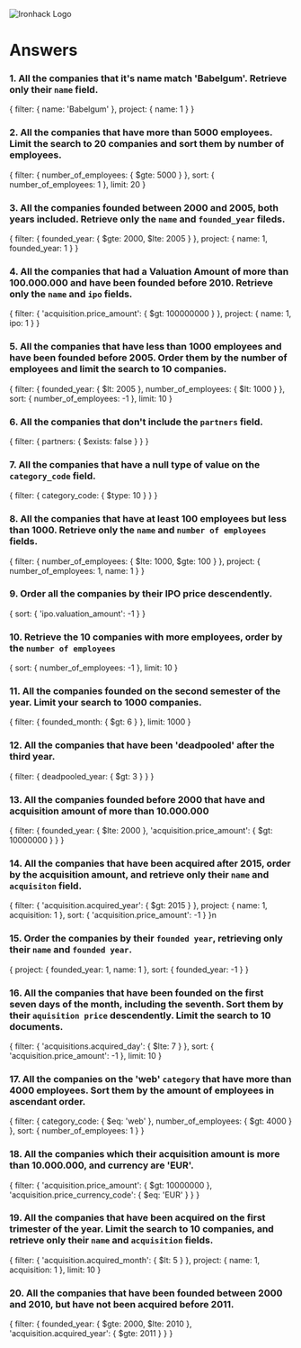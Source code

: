 ![Ironhack Logo](https://i.imgur.com/1QgrNNw.png)

# Answers

### 1. All the companies that it's name match 'Babelgum'. Retrieve only their `name` field.



{
 filter: {
  name: 'Babelgum'
 },
 project: {
  name: 1
 }
}

### 2. All the companies that have more than 5000 employees. Limit the search to 20 companies and sort them by **number of employees**.

{
 filter: {
  number_of_employees: {
   $gte: 5000
  }
 },
 sort: {
  number_of_employees: 1
 },
 limit: 20
}

### 3. All the companies founded between 2000 and 2005, both years included. Retrieve only the `name` and `founded_year` fileds.

{
 filter: {
  founded_year: {
   $gte: 2000,
   $lte: 2005
  }
 },
 project: {
  name: 1,
  founded_year: 1
 }
}

### 4. All the companies that had a Valuation Amount of more than 100.000.000 and have been founded before 2010. Retrieve only the `name` and `ipo` fields.

{
 filter: {
  'acquisition.price_amount': {
   $gt: 100000000
  }
 },
 project: {
  name: 1,
  ipo: 1
 }
}

### 5. All the companies that have less than 1000 employees and have been founded before 2005. Order them by the number of employees and limit the search to 10 companies.

{
 filter: {
  founded_year: {
   $lt: 2005
  },
  number_of_employees: {
   $lt: 1000
  }
 },
 sort: {
  number_of_employees: -1
 },
 limit: 10
}

### 6. All the companies that don't include the `partners` field.

{
 filter: {
  partners: {
   $exists: false
  }
 }
}

### 7. All the companies that have a null type of value on the `category_code` field.

{
 filter: {
  category_code: {
   $type: 10
  }
 }
}

### 8. All the companies that have at least 100 employees but less than 1000. Retrieve only the `name` and `number of employees` fields.

{
 filter: {
  number_of_employees: {
   $lte: 1000,
   $gte: 100
  }
 },
 project: {
  number_of_employees: 1,
  name: 1
 }
}

### 9. Order all the companies by their IPO price descendently.

{
 sort: {
  'ipo.valuation_amount': -1
 }
}

### 10. Retrieve the 10 companies with more employees, order by the `number of employees`
{
 sort: {
  number_of_employees: -1
 },
 limit: 10
}

### 11. All the companies founded on the second semester of the year. Limit your search to 1000 companies.

{
 filter: {
  founded_month: {
   $gt: 6
  }
 },
 limit: 1000
}

### 12. All the companies that have been 'deadpooled' after the third year.

{
 filter: {
  deadpooled_year: {
   $gt: 3
  }
 }
}
### 13. All the companies founded before 2000 that have and acquisition amount of more than 10.000.000

{
 filter: {
  founded_year: {
   $lte: 2000
  },
  'acquisition.price_amount': {
   $gt: 10000000
  }
 }
}

### 14. All the companies that have been acquired after 2015, order by the acquisition amount, and retrieve only their `name` and `acquisiton` field.

{
 filter: {
  'acquisition.acquired_year': {
   $gt: 2015
  }
 },
 project: {
  name: 1,
  acquisition: 1
 },
 sort: {
  'acquisition.price_amount': -1
 }
}n

### 15. Order the companies by their `founded year`, retrieving only their `name` and `founded year`.

{
 project: {
  founded_year: 1,
  name: 1
 },
 sort: {
  founded_year: -1
 }
}

### 16. All the companies that have been founded on the first seven days of the month, including the seventh. Sort them by their `aquisition price` descendently. Limit the search to 10 documents.

{
 filter: {
  'acquisitions.acquired_day': {
   $lte: 7
  }
 },
 sort: {
  'acquisition.price_amount': -1
 },
 limit: 10
}

### 17. All the companies on the 'web' `category` that have more than 4000 employees. Sort them by the amount of employees in ascendant order.

{
 filter: {
  category_code: {
   $eq: 'web'
  },
  number_of_employees: {
   $gt: 4000
  }
 },
 sort: {
  number_of_employees: 1
 }
}

### 18. All the companies which their acquisition amount is more than 10.000.000, and currency are 'EUR'.

{
 filter: {
  'acquisition.price_amount': {
   $gt: 10000000
  },
  'acquisition.price_currency_code': {
   $eq: 'EUR'
  }
 }
}

### 19. All the companies that have been acquired on the first trimester of the year. Limit the search to 10 companies, and retrieve only their `name` and `acquisition` fields.

{
 filter: {
  'acquisition.acquired_month': {
   $lt: 5
  }
 },
 project: {
  name: 1,
  acquisition: 1
 },
 limit: 10
}

### 20. All the companies that have been founded between 2000 and 2010, but have not been acquired before 2011.

{
 filter: {
  founded_year: {
   $gte: 2000,
   $lte: 2010
  },
  'acquisition.acquired_year': {
   $gte: 2011
  }
 }
}
